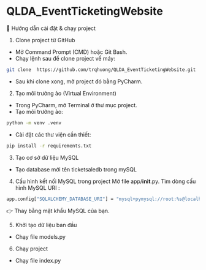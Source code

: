 # QLDA_EventTicketingWebsite
📖 Hướng dẫn cài đặt & chạy project
1. Clone project từ GitHub
- Mở Command Prompt (CMD) hoặc Git Bash.
- Chạy lệnh sau để clone project về máy:
```bash
git clone  https://github.com/trqhuong/QLDA_EventTicketingWebsite.git
```
- Sau khi clone xong, mở project đó bằng PyCharm.
2. Tạo môi trường ảo (Virtual Environment)
- Trong PyCharm, mở Terminal ở thư mục project.
- Tạo môi trường ảo: 
```bash
python -m venv .venv 
```
- Cài đặt các thư viện cần thiết:
```bash
pip install -r requirements.txt
```
3. Tạo cơ sở dữ liệu MySQL
- Tạo database mới tên ticketsaledb trong mySQL
4. Cấu hình kết nối MySQL trong project
Mở file app/__init__.py.
Tìm dòng cấu hình MySQL URI :
```bash
app.config["SQLALCHEMY_DATABASE_URI"] = "mysql+pymysql://root:%s@localhost/ticketsaledb?charset=utf8mb4" % quote('password')
```
👉 Thay <password> bằng mật khẩu MySQL của bạn.

5. Khởi tạo dữ liệu ban đầu
- Chạy file models.py
6. Chạy project
- Chạy file index.py
